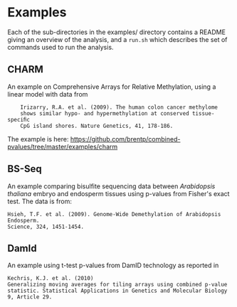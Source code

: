 Examples
========

Each of the sub-directories in the examples/ directory contains
a README giving an overview of the analysis, and a `run.sh` which
describes the set of commands used to run the analysis.


CHARM
-----

An example on Comprehensive Arrays for Relative Methylation, using
a linear model with data from

```
    Irizarry, R.A. et al. (2009). The human colon cancer methylome
    shows similar hypo- and hypermethylation at conserved tissue-speciﬁc
    CpG island shores. Nature Genetics, 41, 178-186.
```

The example is here: https://github.com/brentp/combined-pvalues/tree/master/examples/charm


BS-Seq
------

An example comparing bisulfite sequencing data between *Arabidopsis thaliana*
embryo and endosperm tissues using p-values from Fisher's exact test.
The data is from:

```
Hsieh, T.F. et al. (2009). Genome-Wide Demethylation of Arabidopsis Endosperm.
Science, 324, 1451-1454.

```

DamId
-----

An example using t-test p-values from DamID technology as reported in

```
Kechris, K.J. et al. (2010)
Generalizing moving averages for tiling arrays using combined p-value
statistic. Statistical Applications in Genetics and Molecular Biology
9, Article 29.
```
